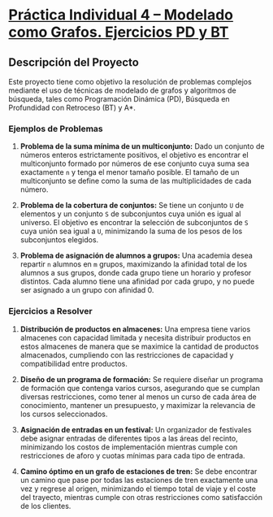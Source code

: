 # [Práctica Individual 4 – Modelado como Grafos. Ejercicios PD y BT](https://github.com/IvanSevill/ADDA-Lab4)

## Descripción del Proyecto

Este proyecto tiene como objetivo la resolución de problemas complejos mediante el uso de técnicas de modelado de grafos y algoritmos de búsqueda, tales como Programación Dinámica (PD), Búsqueda en Profundidad con Retroceso (BT) y A*.

### Ejemplos de Problemas

1. **Problema de la suma mínima de un multiconjunto:**
   Dado un conjunto de números enteros estrictamente positivos, el objetivo es encontrar el multiconjunto formado por números de ese conjunto cuya suma sea exactamente `n` y tenga el menor tamaño posible. El tamaño de un multiconjunto se define como la suma de las multiplicidades de cada número.

2. **Problema de la cobertura de conjuntos:**
   Se tiene un conjunto `U` de elementos y un conjunto `S` de subconjuntos cuya unión es igual al universo. El objetivo es encontrar la selección de subconjuntos de `S` cuya unión sea igual a `U`, minimizando la suma de los pesos de los subconjuntos elegidos.

3. **Problema de asignación de alumnos a grupos:**
   Una academia desea repartir `n` alumnos en `m` grupos, maximizando la afinidad total de los alumnos a sus grupos, donde cada grupo tiene un horario y profesor distintos. Cada alumno tiene una afinidad por cada grupo, y no puede ser asignado a un grupo con afinidad 0.

### Ejercicios a Resolver

1. **Distribución de productos en almacenes:**
   Una empresa tiene varios almacenes con capacidad limitada y necesita distribuir productos en estos almacenes de manera que se maximice la cantidad de productos almacenados, cumpliendo con las restricciones de capacidad y compatibilidad entre productos.

2. **Diseño de un programa de formación:**
   Se requiere diseñar un programa de formación que contenga varios cursos, asegurando que se cumplan diversas restricciones, como tener al menos un curso de cada área de conocimiento, mantener un presupuesto, y maximizar la relevancia de los cursos seleccionados.

3. **Asignación de entradas en un festival:**
   Un organizador de festivales debe asignar entradas de diferentes tipos a las áreas del recinto, minimizando los costos de implementación mientras cumple con restricciones de aforo y cuotas mínimas para cada tipo de entrada.

4. **Camino óptimo en un grafo de estaciones de tren:**
   Se debe encontrar un camino que pase por todas las estaciones de tren exactamente una vez y regrese al origen, minimizando el tiempo total de viaje y el coste del trayecto, mientras cumple con otras restricciones como satisfacción de los clientes.
